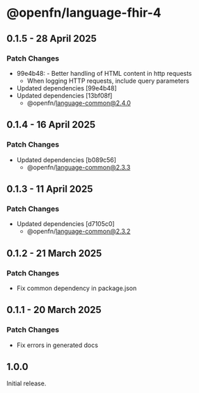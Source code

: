 # @openfn/language-fhir-4

## 0.1.5 - 28 April 2025

### Patch Changes

* 99e4b48: - Better handling of HTML content in http requests
  * When logging HTTP requests, include query parameters
* Updated dependencies \[99e4b48]
* Updated dependencies \[13bf08f]
  * @openfn/language-common@2.4.0

## 0.1.4 - 16 April 2025

### Patch Changes

* Updated dependencies \[b089c56]
  * @openfn/language-common@2.3.3

## 0.1.3 - 11 April 2025

### Patch Changes

* Updated dependencies \[d7105c0]
  * @openfn/language-common@2.3.2

## 0.1.2 - 21 March 2025

### Patch Changes

* Fix common dependency in package.json

## 0.1.1 - 20 March 2025

### Patch Changes

* Fix errors in generated docs

## 1.0.0

Initial release.
